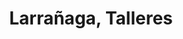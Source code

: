 ---
title: "Larrañaga, Talleres"
url: /bergara/larranaga-talleres/
shop: reparación de automóviles
---